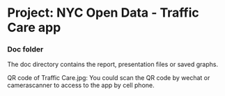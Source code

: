 # Project: NYC Open Data - Traffic Care app
### Doc folder

The doc directory contains the report, presentation files or saved graphs.


QR code of Traffic Care.jpg: You could scan the QR code by wechat or camerascanner to access to the app by cell phone.

